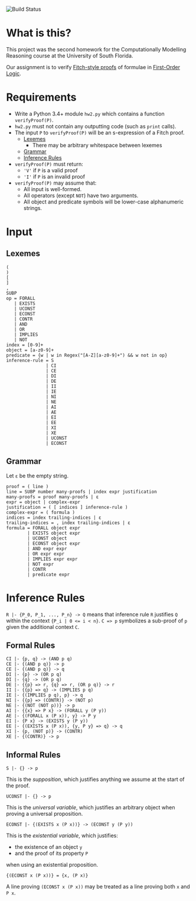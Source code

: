 ![Build Status](https://travis-ci.com/spencerturkel/usf2018_reasoning_homework2.svg?token=gm1zuwtz6yWqd9Rwapxf&amp;branch=master)

# What is this?
This project was the second homework for the Computationally Modelling Reasoning course at the University of South Florida.

Our assignment is to verify [Fitch-style proofs](https://en.wikipedia.org/wiki/Fitch_notation) of formulae in [First-Order Logic](https://en.wikipedia.org/wiki/First-order_logic).

# Requirements
- Write a Python 3.4+ module `hw2.py` which contains a function `verifyProof(P)`.
- `hw2.py` must not contain any outputting code (such as `print` calls).
- The input `P` to `verifyProof(P)` will be an s-expression of a Fitch proof.
    * [Lexemes](#lexemes)
        * There may be arbitrary whitespace between lexemes
    * [Grammar](#grammar)
    * [Inference Rules](#inference-rules)
- `verifyProof(P)` must return:
    * `'V'` if `P` is a valid proof
    * `'I'` if `P` is an invalid proof
- `verifyProof(P)` may assume that:
    * All input is well-formed.
    * All operators (except `NOT`) have two arguments.
    * All object and predicate symbols will be lower-case alphanumeric strings.
# Input
## Lexemes
```
(
)
[
]
,
SUBP
op = FORALL
   | EXISTS
   | UCONST
   | ECONST
   | CONTR
   | AND
   | OR
   | IMPLIES
   | NOT
index = [0-9]+
object = [a-z0-9]+
predicate = {w | w in Regex("[A-Z][a-z0-9]+") && w not in op}
inference-rule = S
               | CI
               | CE
               | DI
               | DE
               | II
               | IE
               | NI
               | NE
               | AI
               | AE
               | EI
               | EE
               | XI
               | XE
               | UCONST
               | ECONST
```
## Grammar
Let `ε` be the empty string.

```
proof = ( line )
line = SUBP number many-proofs | index expr justification
many-proofs = proof many-proofs | ε
expr = object | complex-expr
justification = ( [ indices ] inference-rule )
complex-expr = ( formula )
indices = index trailing-indices | ε
trailing-indices = , index trailing-indices | ε
formula = FORALL object expr
        | EXISTS object expr
        | UCONST object
        | ECONST object expr
        | AND expr expr
        | OR expr expr
        | IMPLIES expr expr
        | NOT expr
        | CONTR
        | predicate expr
```
# Inference Rules
`R |- {P_0, P_1, ..., P_n} -> Q` means that inference rule `R` justifies `Q` within the context `{P_i | 0 <= i < n}`.
`C => p` symbolizes a sub-proof of `p` given the additional context `C`.

## Formal Rules
```
CI |- {p, q} -> (AND p q)
CE |- {(AND p q)} -> p
CE |- {(AND p q)} -> q
DI |- {p} -> (OR p q)
DI |- {q} -> (OR p q)
DE |- {{p} => r, {q} => r, (OR p q)} -> r
II |- {{p} => q} -> (IMPLIES p q)
IE |- {(IMPLIES p q), p} -> q
NI |- {{p} => (CONTR)} -> (NOT p)
NE |- {(NOT (NOT p))} -> p
AI |- {{x} => P x} -> (FORALL y (P y))
AE |- {(FORALL x (P x)), y} -> P y
EI |- {P x} -> (EXISTS y (P y))
EE |- {(EXISTS x (P x)), {y, P y} => q} -> q
XI |- {p, (NOT p)} -> (CONTR)
XE |- {(CONTR)} -> p
```

## Informal Rules
```
S |- {} -> p
```
This is the *supposition*, which justifies anything we assume at the start of the proof.

```
UCONST |- {} -> p
```
This is the *universal variable*, which justifies an arbitrary object when proving a universal proposition.

```
ECONST |- {(EXISTS x (P x))} -> (ECONST y (P y))
```
This is the *existential variable*, which justifies:
- the existence of an object `y`
- and the proof of its property `P`

when using an existential proposition.

```
{(ECONST x (P x))} = {x, (P x)}
```
A line proving `(ECONST x (P x))` may be treated as a line proving both `x` and `P x`.
